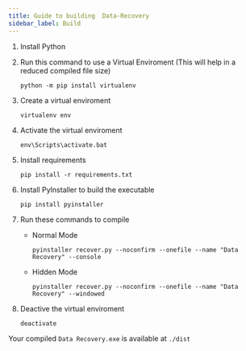 ```yaml
---
title: Guide to building  Data-Recovery
sidebar_label: Build
---
```


1. Install Python
2. Run this command to use a Virtual Enviroment (This will help in a reduced compiled file size)

   ```
   python -m pip install virtualenv
   ```

3. Create a virtual enviroment

   ```
   virtualenv env
   ```

4. Activate the virtual enviroment

   ```
   env\Scripts\activate.bat
   ```

5. Install requirements

   ```
   pip install -r requirements.txt
   ```

6. Install PyInstaller to build the executable

   ```
   pip install pyinstaller
   ```

7. Run these commands to compile

   - Normal Mode

     ```
     pyinstaller recover.py --noconfirm --onefile --name "Data Recovery" --console
     ```

   - Hidden Mode

     ```
     pyinstaller recover.py --noconfirm --onefile --name "Data Recovery" --windowed
     ```

8. Deactive the virtual enviroment

   ```
   deactivate
   ```

Your compiled `Data Recovery.exe` is available at `./dist`
